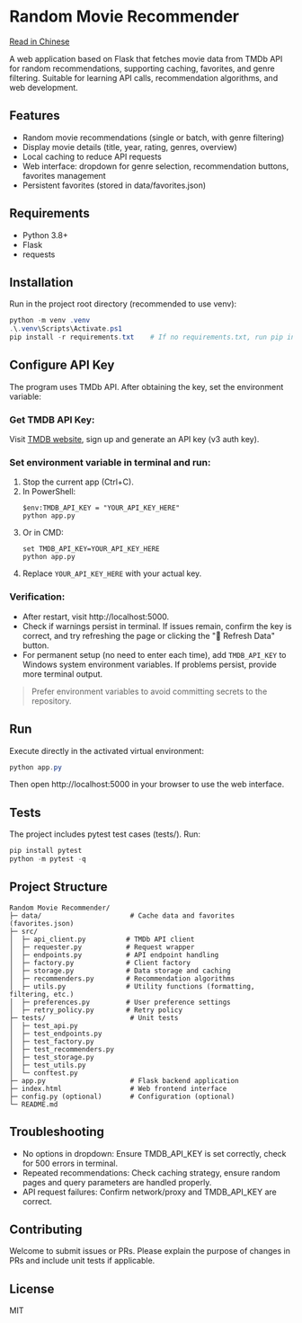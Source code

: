 # Random Movie Recommender

[Read in Chinese](./README.zh.md)

A web application based on Flask that fetches movie data from TMDb API for random recommendations, supporting caching, favorites, and genre filtering. Suitable for learning API calls, recommendation algorithms, and web development.

## Features
- Random movie recommendations (single or batch, with genre filtering)
- Display movie details (title, year, rating, genres, overview)
- Local caching to reduce API requests
- Web interface: dropdown for genre selection, recommendation buttons, favorites management
- Persistent favorites (stored in data/favorites.json)

## Requirements
- Python 3.8+
- Flask
- requests

## Installation
Run in the project root directory (recommended to use venv):
```powershell
python -m venv .venv
.\.venv\Scripts\Activate.ps1
pip install -r requirements.txt    # If no requirements.txt, run pip install flask requests
```

## Configure API Key
The program uses TMDb API. After obtaining the key, set the environment variable:

### Get TMDB API Key:
Visit [TMDB website](https://www.themoviedb.org/), sign up and generate an API key (v3 auth key).

### Set environment variable in terminal and run:
1. Stop the current app (Ctrl+C).
2. In PowerShell:
   ```
   $env:TMDB_API_KEY = "YOUR_API_KEY_HERE"
   python app.py
   ```
3. Or in CMD:
   ```
   set TMDB_API_KEY=YOUR_API_KEY_HERE
   python app.py
   ```
4. Replace `YOUR_API_KEY_HERE` with your actual key.

### Verification:
- After restart, visit http://localhost:5000.
- Check if warnings persist in terminal. If issues remain, confirm the key is correct, and try refreshing the page or clicking the "🔄 Refresh Data" button.
- For permanent setup (no need to enter each time), add `TMDB_API_KEY` to Windows system environment variables. If problems persist, provide more terminal output.

> Prefer environment variables to avoid committing secrets to the repository.

## Run
Execute directly in the activated virtual environment:
```powershell
python app.py
```
Then open http://localhost:5000 in your browser to use the web interface.

## Tests
The project includes pytest test cases (tests/). Run:
```powershell
pip install pytest
python -m pytest -q
```

## Project Structure
```
Random Movie Recommender/
├─ data/                      # Cache data and favorites (favorites.json)
├─ src/
│  ├─ api_client.py          # TMDb API client
│  ├─ requester.py           # Request wrapper
│  ├─ endpoints.py           # API endpoint handling
│  ├─ factory.py             # Client factory
│  ├─ storage.py             # Data storage and caching
│  ├─ recommenders.py        # Recommendation algorithms
│  ├─ utils.py               # Utility functions (formatting, filtering, etc.)
│  ├─ preferences.py         # User preference settings
│  ├─ retry_policy.py        # Retry policy
├─ tests/                     # Unit tests
│  ├─ test_api.py
│  ├─ test_endpoints.py
│  ├─ test_factory.py
│  ├─ test_recommenders.py
│  ├─ test_storage.py
│  ├─ test_utils.py
│  └─ conftest.py
├─ app.py                     # Flask backend application
├─ index.html                 # Web frontend interface
├─ config.py (optional)       # Configuration (optional)
└─ README.md
```

## Troubleshooting
- No options in dropdown: Ensure TMDB_API_KEY is set correctly, check for 500 errors in terminal.
- Repeated recommendations: Check caching strategy, ensure random pages and query parameters are handled properly.
- API request failures: Confirm network/proxy and TMDB_API_KEY are correct.

## Contributing
Welcome to submit issues or PRs. Please explain the purpose of changes in PRs and include unit tests if applicable.

## License
MIT

